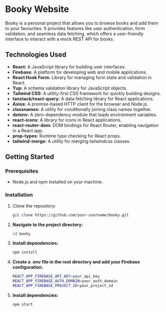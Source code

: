 # Booky Website

Booky is a personal project that allows you to browse books and add them to your favourties. It provides features like user authentication, form validation, and seamless data fetching, which offers a user-friendly interface to interact with a mock REST API for books.

## Technologies Used

- **React:** A JavaScript library for building user interfaces.
- **Firebase:** A platform for developing web and mobile applications.
- **React Hook Form:** Library for managing form state and validation in React.
- **Yup:** A schema validation library for JavaScript objects.
- **Tailwind CSS:** A utility-first CSS framework for quickly building designs.
- **tanstack/react-query:** A data fetching library for React applications.
- **Axios:** A promise-based HTTP client for the browser and Node.js.
- **classnames:** A utility for conditionally joining class names together.
- **dotenv:** A zero-dependency module that loads environment variables.
- **react-icons:** A library for icons in React applications.
- **react-router-dom:** DOM bindings for React Router, enabling navigation in a React app.
- **prop-types:** Runtime type checking for React props.
- **tailwind-merge:** A utility for merging tailwindcss classes.

## Getting Started

### Prerequisites

- Node.js and npm installed on your machine.

### Installation

1. Clone the repository:

   ```bash
   git clone https://github.com/your-username/booky.git

2. **Navigate to the project directory:**

   ```bash
   cd booky

3. **Install dependencies:**

   ```bash
   npm install
   
4. **Create a .env file in the root directory and add your Firebase configuration:**

   ```bash
   REACT_APP_FIREBASE_API_KEY=your_api_key
   REACT_APP_FIREBASE_AUTH_DOMAIN=your_auth_domain
   REACT_APP_FIREBASE_PROJECT_ID=your_project_id

5. **Install dependencies:**

   ```bash
   npm start
